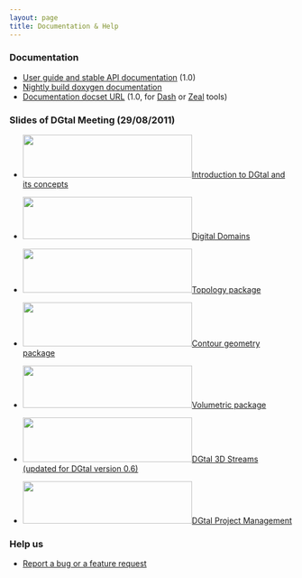 ```yaml
---
layout: page
title: Documentation & Help
---
```


### Documentation
* [User guide and stable API documentation][1] (1.0)
* [Nightly build doxygen documentation][2]
* [Documentation docset URL][3] (1.0, for [Dash][4] or [Zeal][5] tools)

### Slides of DGtal Meeting (29/08/2011)
* [<img class="alignnone wp-image-413 size-medium" title="presentationDGtalMeeting2012_thumb" src="http://dgtal.org/wp/wp-content/uploads/2010/10/presentationDGtalMeeting2012_thumb-e1415195647526-300x76.png" alt="" width="300" height="76" />][6][Introduction to DGtal and its concepts][7]

* [<img class="alignnone wp-image-297 size-medium" title="domainRange_thumb" src="http://dgtal.org/wp/wp-content/uploads/2010/10/domainRange_thumb-e1415195666598-300x75.png" alt="" width="300" height="75" />][8][Digital Domains][9]
* [<img class="alignnone wp-image-285 size-medium" title="slidesTopo_thumb" src="http://dgtal.org/wp/wp-content/uploads/2010/10/slidesTopo_thumb-e1415195678710-300x78.png" alt="" width="300" height="78" />][10][Topology package][11]
* [<img class="alignnone wp-image-291 size-medium" title="presentationGeometry1D_thumb" src="http://dgtal.org/wp/wp-content/uploads/2010/10/presentationGeometry1D_thumb-e1415195687565-300x78.png" alt="" width="300" height="78" />][12][Contour geometry package][13]
* [<img class="alignnone wp-image-287 size-medium" title="presentationVolum_thumb" src="http://dgtal.org/wp/wp-content/uploads/2010/10/presentationVolum_thumb-300x75.png" alt="" width="300" height="75" />][14][Volumetric package][15]
* [<img class="alignnone wp-image-289 size-medium" title="presDGTalFlux3DFinal_thumb" src="http://dgtal.org/wp/wp-content/uploads/2010/10/presDGTalFlux3DFinal_thumb-300x79.png" alt="" width="300" height="79" />][16][DGtal 3D Streams (updated for DGtal version 0.6) ][17]
* <img class="alignnone wp-image-416 size-medium" title="presentationDGtalProject_thumb" src="http://dgtal.org/wp/wp-content/uploads/2010/10/presentationDGtalProject_thumb-300x75.png" alt="" width="300" height="75" />[DGtal Project Management][18]


### Help us
* [Report a bug or a feature request][21]

[1]: http://dgtal.org/doc/stable/
[2]: https://dgtal-team.github.io/doc-nightly/ "DGtal Nightly Doxygen Doc."
[3]: http://dgtal.org/doc/docset/DGtal.xml
[4]: http://kapeli.com/dash
[5]: http://zealdocs.org/
[6]: http://dgtal.org/wp/wp-content/uploads/2010/10/presentationDGtalMeeting2012_thumb.png
[7]: http://dgtal.org/wp/wp-content/uploads/2010/10/presentationDGtalMeeting2012.pdf
[8]: http://dgtal.org/wp/wp-content/uploads/2010/10/domainRange_thumb.png
[9]: http://dgtal.org/wp/wp-content/uploads/2010/10/domainRange.pdf
[10]: http://dgtal.org/wp/wp-content/uploads/2010/10/slidesTopo_thumb.png
[11]: http://dgtal.org/wp/wp-content/uploads/2010/10/slides1.pdf
[12]: http://dgtal.org/wp/wp-content/uploads/2010/10/presentationGeometry1D_thumb.png
[13]: http://dgtal.org/wp/wp-content/uploads/2010/10/presentationGeometry1D.pdf
[14]: http://dgtal.org/wp/wp-content/uploads/2010/10/presentationVolum_thumb.png
[15]: http://dgtal.org/wp/wp-content/uploads/2010/10/presentation1.pdf
[16]: http://dgtal.org/wp/wp-content/uploads/2010/10/presDGTalFlux3DFinal_thumb.png
[17]: http://dgtal.org/wp/wp-content/uploads/2010/10/presDGTalFlux3D.pdf
[18]: http://dgtal.org/wp/wp-content/uploads/2010/10/presentationDGtalProject.pdf
[19]: http://lists.gforge.liris.cnrs.fr/mailman/listinfo/dgtal-users "subscription"
[20]: http://lists.gforge.liris.cnrs.fr/mailman/listinfo/dgtal-devel "subscription"
[21]: https://github.com/DGtal-team/DGtal/issues

